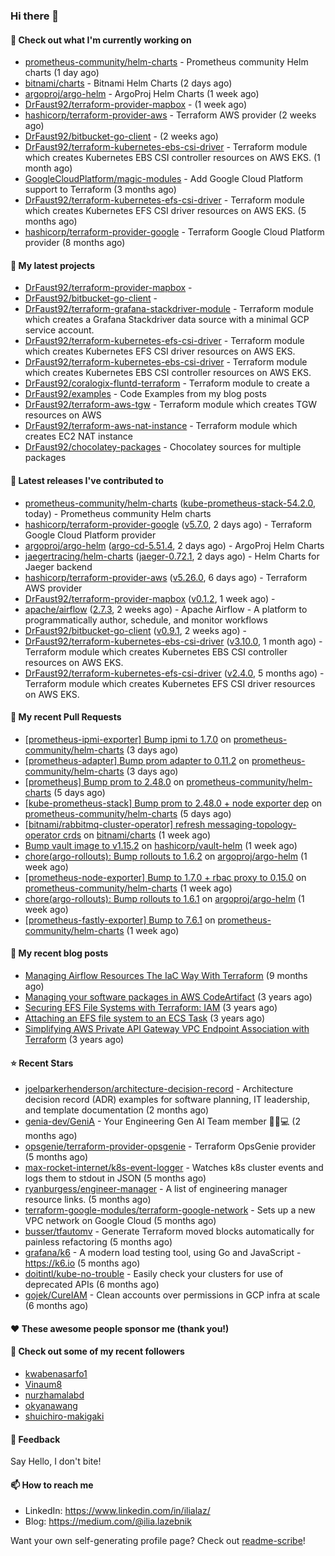 ### Hi there 👋

#### 👷 Check out what I'm currently working on

- [prometheus-community/helm-charts](https://github.com/prometheus-community/helm-charts) - Prometheus community Helm charts (1 day ago)
- [bitnami/charts](https://github.com/bitnami/charts) - Bitnami Helm Charts (2 days ago)
- [argoproj/argo-helm](https://github.com/argoproj/argo-helm) - ArgoProj Helm Charts (1 week ago)
- [DrFaust92/terraform-provider-mapbox](https://github.com/DrFaust92/terraform-provider-mapbox) -  (1 week ago)
- [hashicorp/terraform-provider-aws](https://github.com/hashicorp/terraform-provider-aws) - Terraform AWS provider (2 weeks ago)
- [DrFaust92/bitbucket-go-client](https://github.com/DrFaust92/bitbucket-go-client) -  (2 weeks ago)
- [DrFaust92/terraform-kubernetes-ebs-csi-driver](https://github.com/DrFaust92/terraform-kubernetes-ebs-csi-driver) - Terraform module which creates Kubernetes EBS CSI controller resources on AWS EKS. (1 month ago)
- [GoogleCloudPlatform/magic-modules](https://github.com/GoogleCloudPlatform/magic-modules) - Add Google Cloud Platform support to Terraform (3 months ago)
- [DrFaust92/terraform-kubernetes-efs-csi-driver](https://github.com/DrFaust92/terraform-kubernetes-efs-csi-driver) - Terraform module which creates Kubernetes EFS CSI driver resources on AWS EKS. (5 months ago)
- [hashicorp/terraform-provider-google](https://github.com/hashicorp/terraform-provider-google) - Terraform Google Cloud Platform provider (8 months ago)

#### 🌱 My latest projects

- [DrFaust92/terraform-provider-mapbox](https://github.com/DrFaust92/terraform-provider-mapbox) - 
- [DrFaust92/bitbucket-go-client](https://github.com/DrFaust92/bitbucket-go-client) - 
- [DrFaust92/terraform-grafana-stackdriver-module](https://github.com/DrFaust92/terraform-grafana-stackdriver-module) - Terraform module which creates a Grafana Stackdriver data source with a minimal GCP service account.
- [DrFaust92/terraform-kubernetes-efs-csi-driver](https://github.com/DrFaust92/terraform-kubernetes-efs-csi-driver) - Terraform module which creates Kubernetes EFS CSI driver resources on AWS EKS.
- [DrFaust92/terraform-kubernetes-ebs-csi-driver](https://github.com/DrFaust92/terraform-kubernetes-ebs-csi-driver) - Terraform module which creates Kubernetes EBS CSI controller resources on AWS EKS.
- [DrFaust92/coralogix-fluntd-terraform](https://github.com/DrFaust92/coralogix-fluntd-terraform) - Terraform module to create a 
- [DrFaust92/examples](https://github.com/DrFaust92/examples) - Code Examples from my blog posts
- [DrFaust92/terraform-aws-tgw](https://github.com/DrFaust92/terraform-aws-tgw) - Terraform module which creates TGW resources on AWS
- [DrFaust92/terraform-aws-nat-instance](https://github.com/DrFaust92/terraform-aws-nat-instance) - Terraform module which creates EC2 NAT instance
- [DrFaust92/chocolatey-packages](https://github.com/DrFaust92/chocolatey-packages) - Chocolatey sources for multiple packages

#### 🔭 Latest releases I've contributed to

- [prometheus-community/helm-charts](https://github.com/prometheus-community/helm-charts) ([kube-prometheus-stack-54.2.0](https://github.com/prometheus-community/helm-charts/releases/tag/kube-prometheus-stack-54.2.0), today) - Prometheus community Helm charts
- [hashicorp/terraform-provider-google](https://github.com/hashicorp/terraform-provider-google) ([v5.7.0](https://github.com/hashicorp/terraform-provider-google/releases/tag/v5.7.0), 2 days ago) - Terraform Google Cloud Platform provider
- [argoproj/argo-helm](https://github.com/argoproj/argo-helm) ([argo-cd-5.51.4](https://github.com/argoproj/argo-helm/releases/tag/argo-cd-5.51.4), 2 days ago) - ArgoProj Helm Charts
- [jaegertracing/helm-charts](https://github.com/jaegertracing/helm-charts) ([jaeger-0.72.1](https://github.com/jaegertracing/helm-charts/releases/tag/jaeger-0.72.1), 2 days ago) - Helm Charts for Jaeger backend
- [hashicorp/terraform-provider-aws](https://github.com/hashicorp/terraform-provider-aws) ([v5.26.0](https://github.com/hashicorp/terraform-provider-aws/releases/tag/v5.26.0), 6 days ago) - Terraform AWS provider
- [DrFaust92/terraform-provider-mapbox](https://github.com/DrFaust92/terraform-provider-mapbox) ([v0.1.2](https://github.com/DrFaust92/terraform-provider-mapbox/releases/tag/v0.1.2), 1 week ago) - 
- [apache/airflow](https://github.com/apache/airflow) ([2.7.3](https://github.com/apache/airflow/releases/tag/2.7.3), 2 weeks ago) - Apache Airflow - A platform to programmatically author, schedule, and monitor workflows
- [DrFaust92/bitbucket-go-client](https://github.com/DrFaust92/bitbucket-go-client) ([v0.9.1](https://github.com/DrFaust92/bitbucket-go-client/releases/tag/v0.9.1), 2 weeks ago) - 
- [DrFaust92/terraform-kubernetes-ebs-csi-driver](https://github.com/DrFaust92/terraform-kubernetes-ebs-csi-driver) ([v3.10.0](https://github.com/DrFaust92/terraform-kubernetes-ebs-csi-driver/releases/tag/v3.10.0), 1 month ago) - Terraform module which creates Kubernetes EBS CSI controller resources on AWS EKS.
- [DrFaust92/terraform-kubernetes-efs-csi-driver](https://github.com/DrFaust92/terraform-kubernetes-efs-csi-driver) ([v2.4.0](https://github.com/DrFaust92/terraform-kubernetes-efs-csi-driver/releases/tag/v2.4.0), 5 months ago) - Terraform module which creates Kubernetes EFS CSI driver resources on AWS EKS.

#### 🔨 My recent Pull Requests

- [[prometheus-ipmi-exporter] Bump ipmi to 1.7.0](https://github.com/prometheus-community/helm-charts/pull/4022) on [prometheus-community/helm-charts](https://github.com/prometheus-community/helm-charts) (3 days ago)
- [[prometheus-adapter] Bump prom adapter to 0.11.2](https://github.com/prometheus-community/helm-charts/pull/4021) on [prometheus-community/helm-charts](https://github.com/prometheus-community/helm-charts) (3 days ago)
- [[prometheus] Bump prom to 2.48.0](https://github.com/prometheus-community/helm-charts/pull/4018) on [prometheus-community/helm-charts](https://github.com/prometheus-community/helm-charts) (5 days ago)
- [[kube-prometheus-stack] Bump prom to 2.48.0 &#43; node exporter dep](https://github.com/prometheus-community/helm-charts/pull/4017) on [prometheus-community/helm-charts](https://github.com/prometheus-community/helm-charts) (5 days ago)
- [[bitnami/rabbitmq-cluster-operator] refresh messaging-topology-operator crds](https://github.com/bitnami/charts/pull/20982) on [bitnami/charts](https://github.com/bitnami/charts) (1 week ago)
- [Bump vault image to v1.15.2](https://github.com/hashicorp/vault-helm/pull/977) on [hashicorp/vault-helm](https://github.com/hashicorp/vault-helm) (1 week ago)
- [chore(argo-rollouts): Bump rollouts to 1.6.2](https://github.com/argoproj/argo-helm/pull/2347) on [argoproj/argo-helm](https://github.com/argoproj/argo-helm) (1 week ago)
- [[prometheus-node-exporter] Bump to 1.7.0 &#43; rbac proxy to 0.15.0](https://github.com/prometheus-community/helm-charts/pull/4012) on [prometheus-community/helm-charts](https://github.com/prometheus-community/helm-charts) (1 week ago)
- [chore(argo-rollouts): Bump rollouts to 1.6.1](https://github.com/argoproj/argo-helm/pull/2345) on [argoproj/argo-helm](https://github.com/argoproj/argo-helm) (1 week ago)
- [[prometheus-fastly-exporter] Bump to 7.6.1](https://github.com/prometheus-community/helm-charts/pull/4002) on [prometheus-community/helm-charts](https://github.com/prometheus-community/helm-charts) (1 week ago)

#### 📜 My recent blog posts

- [Managing Airflow Resources The IaC Way With Terraform](https://engineering.placer.ai/managing-airflow-resources-the-iac-way-with-terraform-ea5b8db573ad?source=rss-cac402f06fa8------2) (9 months ago)
- [Managing your software packages in AWS CodeArtifact](https://medium.com/@ilia.lazebnik/managing-your-software-packages-in-aws-codeartifact-12d00053e243?source=rss-cac402f06fa8------2) (3 years ago)
- [Securing EFS File Systems with Terraform: IAM](https://medium.com/@ilia.lazebnik/securing-efs-file-systems-with-terraform-iam-d2a066c198ab?source=rss-cac402f06fa8------2) (3 years ago)
- [Attaching an EFS file system to an ECS Task](https://medium.com/@ilia.lazebnik/attaching-an-efs-file-system-to-an-ecs-task-7bd15b76a6ef?source=rss-cac402f06fa8------2) (3 years ago)
- [Simplifying AWS Private API Gateway VPC Endpoint Association with Terraform](https://medium.com/@ilia.lazebnik/simplifying-aws-private-api-gateway-vpc-endpoint-association-with-terraform-b379a247afbf?source=rss-cac402f06fa8------2) (3 years ago)

#### ⭐ Recent Stars

- [joelparkerhenderson/architecture-decision-record](https://github.com/joelparkerhenderson/architecture-decision-record) - Architecture decision record (ADR) examples for software planning, IT leadership, and template documentation (2 months ago)
- [genia-dev/GeniA](https://github.com/genia-dev/GeniA) - Your Engineering Gen AI Team member 🧬🤖💻 (2 months ago)
- [opsgenie/terraform-provider-opsgenie](https://github.com/opsgenie/terraform-provider-opsgenie) - Terraform OpsGenie provider (5 months ago)
- [max-rocket-internet/k8s-event-logger](https://github.com/max-rocket-internet/k8s-event-logger) - Watches k8s cluster events and logs them to stdout in JSON (5 months ago)
- [ryanburgess/engineer-manager](https://github.com/ryanburgess/engineer-manager) - A list of engineering manager resource links. (5 months ago)
- [terraform-google-modules/terraform-google-network](https://github.com/terraform-google-modules/terraform-google-network) - Sets up a new VPC network on Google Cloud (5 months ago)
- [busser/tfautomv](https://github.com/busser/tfautomv) - Generate Terraform moved blocks automatically for painless refactoring (5 months ago)
- [grafana/k6](https://github.com/grafana/k6) - A modern load testing tool, using Go and JavaScript - https://k6.io (5 months ago)
- [doitintl/kube-no-trouble](https://github.com/doitintl/kube-no-trouble) - Easily check your clusters for use of deprecated APIs (6 months ago)
- [gojek/CureIAM](https://github.com/gojek/CureIAM) - Clean accounts over permissions in GCP infra at scale (6 months ago)

#### ❤️ These awesome people sponsor me (thank you!)


#### 👯 Check out some of my recent followers

- [kwabenasarfo1](https://github.com/kwabenasarfo1)
- [Vinaum8](https://github.com/Vinaum8)
- [nurzhamalabd](https://github.com/nurzhamalabd)
- [okyanawang](https://github.com/okyanawang)
- [shuichiro-makigaki](https://github.com/shuichiro-makigaki)

#### 💬 Feedback

Say Hello, I don't bite!

#### 📫 How to reach me

- LinkedIn: https://www.linkedin.com/in/ilialaz/
- Blog: https://medium.com/@ilia.lazebnik

Want your own self-generating profile page? Check out [readme-scribe](https://github.com/muesli/readme-scribe)!

